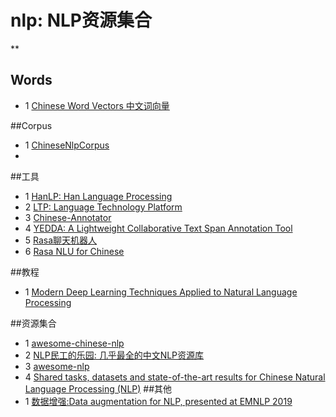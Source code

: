 # nlp: NLP资源集合
**
## Words
- 1 [Chinese Word Vectors 中文词向量](https://github.com/Embedding/Chinese-Word-Vectors)


##Corpus
- 1 [ChineseNlpCorpus](https://github.com/SophonPlus/ChineseNlpCorpus)
- 

##工具
- 1 [HanLP: Han Language Processing](https://github.com/hankcs/HanLP)
- 2 [LTP: Language Technology Platform](https://github.com/HIT-SCIR/ltp)
- 3 [Chinese-Annotator](https://github.com/deepwel/Chinese-Annotator)
- 4 [YEDDA: A Lightweight Collaborative Text Span Annotation Tool](https://github.com/jiesutd/YEDDA)
- 5 [Rasa聊天机器人](https://github.com/RasaHQ/rasa)
- 6 [Rasa NLU for Chinese](https://github.com/crownpku/Rasa_NLU_Chi)

##教程
- 1 [Modern Deep Learning Techniques Applied to Natural Language Processing](https://github.com/omarsar/nlp_overview)

##资源集合
- 1 [awesome-chinese-nlp](https://github.com/crownpku/Awesome-Chinese-NLP)
- 2 [NLP民工的乐园: 几乎最全的中文NLP资源库](https://github.com/fighting41love/funNLP)
- 3 [awesome-nlp](https://github.com/keon/awesome-nlp)
- 4 [Shared tasks, datasets and state-of-the-art results for Chinese Natural Language Processing (NLP)](https://github.com/didi/ChineseNLP)
##其他
- 1 [数据增强:Data augmentation for NLP, presented at EMNLP 2019](https://github.com/jasonwei20/eda_nlp)
